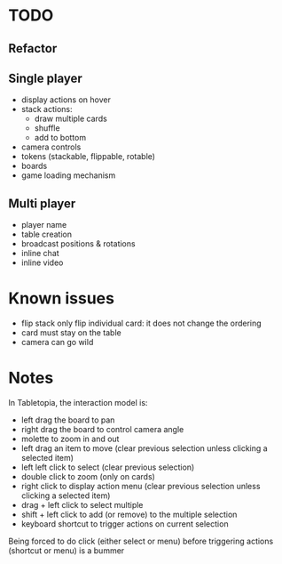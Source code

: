 # TODO

## Refactor

## Single player

- display actions on hover
- stack actions:
  - draw multiple cards
  - shuffle
  - add to bottom
- camera controls
- tokens (stackable, flippable, rotable)
- boards
- game loading mechanism

## Multi player

- player name
- table creation
- broadcast positions & rotations
- inline chat
- inline video

# Known issues

- flip stack only flip individual card: it does not change the ordering
- card must stay on the table
- camera can go wild

# Notes

In Tabletopia, the interaction model is:

- left drag the board to pan
- right drag the board to control camera angle
- molette to zoom in and out
- left drag an item to move (clear previous selection unless clicking a selected item)
- left left click to select (clear previous selection)
- double click to zoom (only on cards)
- right click to display action menu (clear previous selection unless clicking a selected item)
- drag + left click to select multiple
- shift + left click to add (or remove) to the multiple selection
- keyboard shortcut to trigger actions on current selection

Being forced to do click (either select or menu) before triggering actions (shortcut or menu) is a bummer
